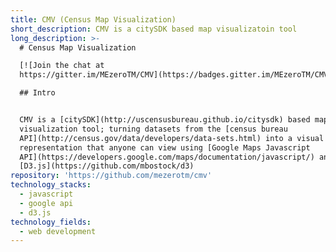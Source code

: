 ```yaml
---
title: CMV (Census Map Visualization)
short_description: CMV is a citySDK based map visualizatoin tool
long_description: >-
  # Census Map Visualization

  [![Join the chat at
  https://gitter.im/MEzeroTM/CMV](https://badges.gitter.im/MEzeroTM/CMV.svg)](https://gitter.im/MEzeroTM/CMV?utm_source=badge&utm_medium=badge&utm_campaign=pr-badge&utm_content=badge)

  ## Intro


  CMV is a [citySDK](http://uscensusbureau.github.io/citysdk) based map
  visualization tool; turning datasets from the [census bureau
  API](http://census.gov/data/developers/data-sets.html) into a visual
  representation that anyone can view using [Google Maps Javascript
  API](https://developers.google.com/maps/documentation/javascript/) and
  [D3.js](https://github.com/mbostock/d3)
repository: 'https://github.com/mezerotm/cmv'
technology_stacks:
  - javascript
  - google api
  - d3.js
technology_fields:
  - web development
---
```


